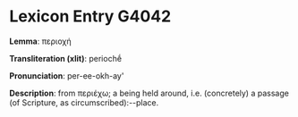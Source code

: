 # Lexicon Entry G4042

**Lemma**: περιοχή

**Transliteration (xlit)**: periochḗ

**Pronunciation**: per-ee-okh-ay'

**Description**:
from περιέχω; a being held around, i.e. (concretely) a passage (of Scripture, as circumscribed):--place.
